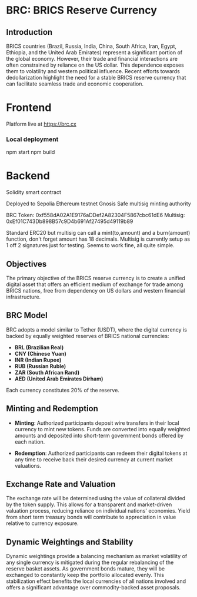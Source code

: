 # BRC: BRICS Reserve Currency

## Introduction

BRICS countries (Brazil, Russia, India, China, South Africa, Iran, Egypt, Ethiopia, and the United Arab Emirates) represent a significant portion of the global economy. However, their trade and financial interactions are often constrained by reliance on the US dollar. This dependence exposes them to volatility and western political influence. Recent efforts towards dedollarization highlight the need for a stable BRICS reserve currency that can facilitate seamless trade and economic cooperation.

# Frontend

Platform live at https://brc.cx

### Local deployment
npm start
npm build

# Backend
Solidity smart contract

Deployed to Sepolia Ethereum testnet
Gnosis Safe multisig minting authority

BRC Token: 0xf558dA02A1E9176aDDef2A82304F5867cbc61dE6
Multisig: 0xEf01C743Db898B57c9D4b691Af27495d49119b89

Standard ERC20 but multisig can call a mint(to,amount) and a burn(amount) function, don't forget amount has 18 decimals. Multisig is currently setup as 1 off 2 signatures just for testing. Seems to work fine, all quite simple.

## Objectives

The primary objective of the BRICS reserve currency is to create a unified digital asset that offers an efficient medium of exchange for trade among BRICS nations, free from dependency on US dollars and western financial infrastructure.

## BRC Model

BRC adopts a model similar to Tether (USDT), where the digital currency is backed by equally weighted reserves of BRICS national currencies:

- **BRL (Brazilian Real)**
- **CNY (Chinese Yuan)**
- **INR (Indian Rupee)**
- **RUB (Russian Ruble)**
- **ZAR (South African Rand)**
- **AED (United Arab Emirates Dirham)**

Each currency constitutes 20% of the reserve.

## Minting and Redemption

- **Minting**: Authorized participants deposit wire transfers in their local currency to mint new tokens. Funds are converted into equally weighted amounts and deposited into short-term government bonds offered by each nation.

- **Redemption**: Authorized participants can redeem their digital tokens at any time to receive back their desired currency at current market valuations.

## Exchange Rate and Valuation

The exchange rate will be determined using the value of collateral divided by the token supply. This allows for a transparent and market-driven valuation process, reducing reliance on individual nations' economies. Yield from short term treasury bonds will contribute to appreciation in value relative to currency exposure. 

## Dynamic Weightings and Stability

Dynamic weightings provide a balancing mechanism as market volatility of any single currency is mitigated during the regular rebalancing of the reserve basket assets. As government bonds mature, they will be exchanged to constantly keep the portfolio allocated evenly. This stabilization effect benefits the local currencies of all nations involved and offers a significant advantage over commodity-backed asset proposals.
